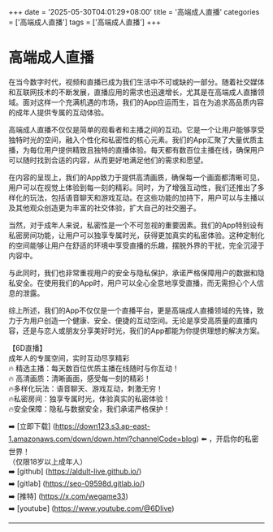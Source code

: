 +++
date = '2025-05-30T04:01:29+08:00'
title = '高端成人直播'
categories = ['高端成人直播']
tags = ['高端成人直播']
+++

# 高端成人直播

在当今数字时代，视频和直播已成为我们生活中不可或缺的一部分。随着社交媒体和互联网技术的不断发展，直播应用的需求也迅速增长，尤其是在高端成人直播领域。面对这样一个充满机遇的市场，我们的App应运而生，旨在为追求高品质内容的成年人提供专属的互动体验。

高端成人直播不仅仅是简单的观看者和主播之间的互动。它是一个让用户能够享受独特时光的空间，融入个性化和私密性的核心元素。我们的App汇聚了大量优质主播，为每位用户提供精致且独特的直播体验。每天都有数百位主播在线，确保用户可以随时找到合适的内容，从而更好地满足他们的需求和愿望。

在内容的呈现上，我们的App致力于提供高清画质，确保每一个画面都清晰可见，用户可以在视觉上体验到每一刻的精彩。同时，为了增强互动性，我们还推出了多样化的玩法，包括语音聊天和游戏互动。在这些功能的加持下，用户可以与主播以及其他观众创造更为丰富的社交体验，扩大自己的社交圈子。

当然，对于成年人来说，私密性是一个不可忽视的重要因素。我们的App特别设有私密房间功能，让用户可以独享专属时光，获得更加真实的私密体验。这种定制化的空间能够让用户在舒适的环境中享受直播的乐趣，摆脱外界的干扰，完全沉浸于内容中。

与此同时，我们也非常重视用户的安全与隐私保护，承诺严格保障用户的数据和隐私安全。在使用我们的App时，用户可以全心全意地享受直播，而无需担心个人信息的泄露。

综上所述，我们的App不仅仅是一个直播平台，更是高端成人直播领域的先锋，致力于为用户创造一个健康、安全、便捷的互动空间。无论是享受高质量的直播内容，还是与恋人或朋友分享美好时光，我们的App都能为你提供理想的解决方案。

【6D直播】  
成年人的专属空间，实时互动尽享精彩  
🔥 精选主播：每天数百位优质主播在线随时与你互动！  
🔥 高清画质：清晰画面，感受每一刻的精彩！  
🔥多样化玩法：语音聊天、游戏互动，刺激无穷！  
🔥私密房间：独享专属时光，体验真实的私密体验！  
🔥安全保障：隐私与数据安全，我们承诺严格保护！  

➡️ [立即下载] (https://down123.s3.ap-east-1.amazonaws.com/down/down.html?channelCode=blog) ⬅️ ，开启你的私密世界！  
（仅限18岁以上成年人）  
➡️ [github] (https://aldult-live.github.io/)  
➡️ [gitlab] (https://seo-09598d.gitlab.io/)  
➡️ [推特] (https://x.com/wegame33)  
➡️ [youtube] (https://www.youtube.com/@6Dlive)  

---
